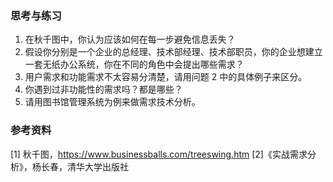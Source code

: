 
### 思考与练习

1. 在秋千图中，你认为应该如何在每一步避免信息丢失？
2. 假设你分别是一个企业的总经理、技术部经理、技术部职员，你的企业想建立一套无纸办公系统，你在不同的角色中会提出哪些需求？
3. 用户需求和功能需求不太容易分清楚，请用问题 2 中的具体例子来区分。
4. 你遇到过非功能性的需求吗？都是哪些？
5. 请用图书馆管理系统为例来做需求技术分析。

### 参考资料

[1] 秋千图，https://www.businessballs.com/treeswing.htm
[2]《实战需求分析》，杨长春，清华大学出版社

